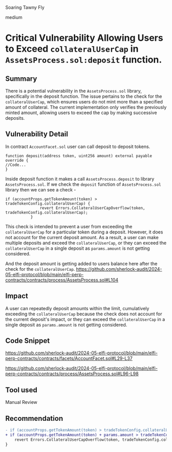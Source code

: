Soaring Tawny Fly

medium

# Critical Vulnerability Allowing Users to Exceed `collateralUserCap` in `AssetsProcess.sol:deposit`  function.

## Summary
There is  a potential vulnerability in the `AssetsProcess.sol` library, specifically in the deposit function. The issue pertains to the check for the `collateralUserCap`, which ensures users do not mint more than a specified amount of collateral. The current implementation only verifies the previously minted amount, allowing users to exceed the cap by making successive deposits.

## Vulnerability Detail
In contract `AccountFacet.sol` user can call deposit to deposit tokens. 
```
function deposit(address token, uint256 amount) external payable override {
//Code...
}
```
Inside deposit function it makes a call `AssetsProcess.deposit` to library `AssetsProcess.sol`. If we check the `deposit` function of `AssetsProcess.sol` library then we can see a check -
 ````
 if (accountProps.getTokenAmount(token) > tradeTokenConfig.collateralUserCap) {
                revert Errors.CollateralUserCapOverflow(token, tradeTokenConfig.collateralUserCap);
            }
````
This check is intended to prevent a user from exceeding the `collateralUserCap` for a particular token during a deposit. However, it does not account for the current deposit amount. As a result, a user can make multiple deposits and exceed the `collateralUserCap`, or they can exceed the `collateralUserCap` in a single deposit as `params.amount` is not getting considered.

And the deposit amount is getting added to users balance here after the check for the `collateralUserCap`.
https://github.com/sherlock-audit/2024-05-elfi-protocol/blob/main/elfi-perp-contracts/contracts/process/AssetsProcess.sol#L104

## Impact

A user can repeatedly deposit amounts within the limit, cumulatively exceeding the `collateralUserCap` because the check does not account for the current deposit's impact, or they can exceed the `collateralUserCap` in a single deposit as `params.amount` is not getting considered.


## Code Snippet
https://github.com/sherlock-audit/2024-05-elfi-protocol/blob/main/elfi-perp-contracts/contracts/facets/AccountFacet.sol#L29-L37

https://github.com/sherlock-audit/2024-05-elfi-protocol/blob/main/elfi-perp-contracts/contracts/process/AssetsProcess.sol#L96-L98

## Tool used

Manual Review

## Recommendation
```diff
- if (accountProps.getTokenAmount(token) > tradeTokenConfig.collateralUserCap) {
+ if (accountProps.getTokenAmount(token) + params.amount > tradeTokenConfig.collateralUserCap) { 
    revert Errors.CollateralUserCapOverflow(token, tradeTokenConfig.collateralUserCap);
}
```